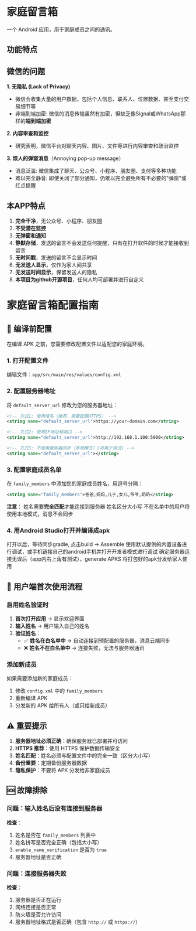 # 家庭留言箱

一个 Android 应用，用于家庭成员之间的通讯。

## 功能特点

## 微信的问题

**1. 无隐私 (Lack of Privacy)**
- 微信会收集大量的用户数据，包括个人信息、联系人、位置数据、甚至支付交易细节等
- 非端到端加密: 微信的消息传输虽然有加密，但缺乏像Signal或WhatsApp那样的**端到端加密**

**2. 内容审查和监控**
- 研究表明，微信平台对聊天内容、图片、文件等进行内容审查和政治监控

**3. 烦人的弹窗消息**（Annoying pop-up message）
- 消息泛滥: 微信集成了聊天、公众号、小程序、朋友圈、支付等多种功能
- 难以完全静音: 即使关闭了部分通知，仍难以完全避免所有不必要的"弹窗"或红点提醒

## 本APP特点

1. **完全干净**，无公众号、小程序、朋友圈
2. **不受潜在监控**
3. **无弹窗和通知**
4. **静默存储**，发送的留言不会发送任何提醒，只有在打开软件的时候才能接收到留言
5. **无时间戳**，发送的留言不会显示时间
6. **无发送人显示**，仅作为家人间共享
7. **无发送时间显示**，保留发送人的隐私
8. **本项目为github开源项目**，任何人均可部署并进行自定义


# 家庭留言箱配置指南

## 📝 编译前配置

在编译 APK 之前，您需要修改配置文件以适配您的家庭环境。

### 1. 打开配置文件

编辑文件：`app/src/main/res/values/config.xml`

### 2. 配置服务器地址

将 `default_server_url` 修改为您的服务器地址：

```xml
<!-- 方式1: 使用域名（推荐，需要配置HTTPS） -->
<string name="default_server_url">https://your-domain.com</string>

<!-- 方式2: 使用IP地址和端口 -->
<string name="default_server_url">http://192.168.1.100:5000</string>

<!-- 方式3: 不使用服务器同步（本地模式）(可用于调试) -->
<string name="default_server_url"></string>
```

### 3. 配置家庭成员名单

在 `family_members` 中添加您的家庭成员姓名，用逗号分隔：

```xml
<string name="family_members">爸爸,妈妈,儿子,女儿,爷爷,奶奶</string>
```

**注意**：
姓名需要**完全匹配**才能连接到服务器
姓名区分大小写
不在名单中的用户将使用本地模式，消息不会同步

### 4. 用Android Studio打开并编译成apk

打开以后，等待同步gradle, 点击build -> Assemble
使用默认提供的内置设备进行调试，或手机链接自己的android手机并打开开发者模式进行调试
确定服务器连接无误后（app内右上角有测试），generate APKS
将打包好的apk分发给家人使用



## 📱 用户端首次使用流程

### 启用姓名验证时

1. **首次打开应用** → 显示欢迎界面
2. **输入姓名** → 用户输入自己的姓名
3. **验证姓名**：
   - ✅ **姓名在白名单中** → 自动连接到预配置的服务器，消息云端同步
   - ❌ **姓名不在白名单中** → 连接失败，无法与服务器通讯




###  添加新成员

如果需要添加新的家庭成员：
1. 修改 `config.xml` 中的 `family_members`
2. 重新编译 APK
3. 分发新的 APK 给所有人（或只给新成员）

## ⚠️ 重要提示

1. **服务器地址必须正确**：确保服务器已部署并可访问
2. **HTTPS 推荐**：使用 HTTPS 保护数据传输安全
3. **姓名匹配**：姓名必须与配置文件中的完全一致（区分大小写）
4. **备份重要**：定期备份服务器数据
5. **隐私保护**：不要将 APK 分发给非家庭成员

## 🆘 故障排除

### 问题：输入姓名后没有连接到服务器

**检查**：
1. 姓名是否在 `family_members` 列表中
2. 姓名拼写是否完全正确（包括大小写）
3. `enable_name_verification` 是否为 `true`
4. 服务器地址是否正确

### 问题：连接服务器失败

**检查**：
1. 服务器是否正在运行
2. 网络连接是否正常
3. 防火墙是否允许访问
4. 服务器地址格式是否正确（包含 `http://` 或 `https://`）



 